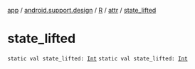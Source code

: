 [app](../../../index.md) / [android.support.design](../../index.md) / [R](../index.md) / [attr](index.md) / [state_lifted](./state_lifted.md)

# state_lifted

`static val state_lifted: `[`Int`](https://kotlinlang.org/api/latest/jvm/stdlib/kotlin/-int/index.html)
`static val state_lifted: `[`Int`](https://kotlinlang.org/api/latest/jvm/stdlib/kotlin/-int/index.html)
